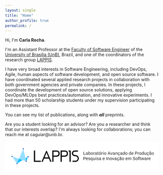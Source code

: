 ```yaml
---
layout: single
title: "Home"
author_profile: true
permalink: /
---
```


Hi, I'm **Carla Rocha**.

I'm an Assistant Professor at the [Faculty of Software Engineer](http://fga.unb.br) of the [University of Brasília (UnB)](http://www.unb.br/), Brazil, and one of the coordinators of the research group [LAPPIS](https://github.com/lappis-unb). 

I have very broad interests in Software Engineering, including DevOps, Agile, human aspects of software development, and open source software. I have coordinated several applied research projects in collaboration with both government agencies and private companies. In these projects, I coordinate the development of open source solutions, applying DevOps/MLOps best practices/automation, and innovative experiments. I had more than 50 scholarship students under my supervision participating in these projects.

You can see my list of publications, along with ***all*** preprints. 

Are you a student looking for an advisor? Are you a researcher and think that our interests overlap? I'm always looking for collaborations; you can reach me at caguiar<span style="display:none">ignorethis</span>@unb.br.


![lappis](/images/lappis.png)   